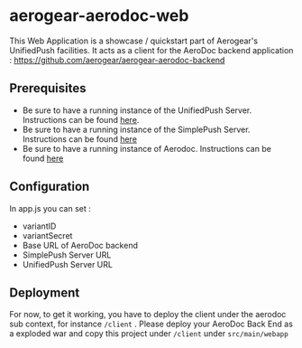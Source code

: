 # aerogear-aerodoc-web

This Web Application is a showcase / quickstart part of Aerogear's UnifiedPush facilities.
It acts as a client for the AeroDoc backend application : https://github.com/aerogear/aerogear-aerodoc-backend

## Prerequisites

* Be sure to have a running instance of the UnifiedPush Server. Instructions can be found [here](https://github.com/aerogear/aerogear-unifiedpush-server).
* Be sure to have a running instance of the SimplePush Server. Instructions can be found [here](https://github.com/aerogear/aerogear-simplepush-server)
* Be sure to have a running instance of Aerodoc. Instructions can be found [here](https://github.com/aerogear/aerogear-aerodoc-backend)

## Configuration

In app.js you can set  :

* variantID
* variantSecret
* Base URL of AeroDoc backend
* SimplePush Server URL
* UnifiedPush Server URL


## Deployment

For now, to get it working, you have to deploy the client under the aerodoc sub context, for instance ```/client``` . Please deploy your AeroDoc Back End as a exploded war and copy this project under ```/client``` under ```src/main/webapp```

